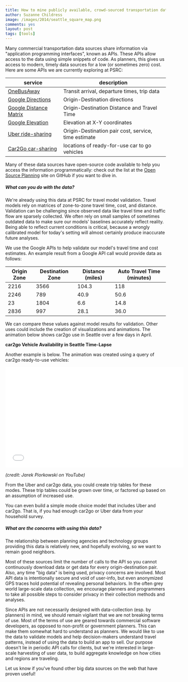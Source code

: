 ```yaml
---
title: How to mine publicly available, crowd-sourced transportation data sources
author: Suzanne Childress
image: /images/2014/seattle_square_map.png
comments: yes
layout: post
tags: [tools]
---
```


Many commercial transportation data sources share information via "application programming interfaces", known as APIs. These APIs allow  access to the data using simple snippets of code. As planners, this gives us access to modern, timely data sources for a low (or sometimes zero) cost. Here are some APIs we are currently exploring at PSRC:


|service|description|
|---|---|
|[OneBusAway](http://developer.onebusaway.org/modules/onebusaway-application-modules/current/api/where/index.html)| Transit arrival, departure times, trip data|
|[Google Directions](https://developers.google.com/maps/documentation/directions/)|Origin-Destination directions|
|[Google Distance Matrix](https://developers.google.com/maps/documentation/distancematrix/)|Origin-Destination Distance and Travel Time|
|[Google Elevation](https://developers.google.com/maps/documentation/elevation/)|Elevation at X-Y coordinates |
|[Uber ride-sharing](https://developer.uber.com/)| Origin-Destination pair cost, service, time estimate|
|[Car2Go car-sharing](https://code.google.com/p/car2go/wiki/vehicles_v2_1)|locations of ready-for-use car to go vehicles|


Many of these data sources have open-source code available to help you access the information programmatically: check out the list at the [Open Source Planning](https://github.com/osPlanning/) site on GitHub if you want to dive in.

##### What can you do with the data?

We're already using this data at PSRC for travel model validation.  Travel models rely on matrices of zone-to-zone travel time, cost, and distance. Validation can be challenging since observed data like travel time and traffic flow are sparsely collected. We often rely on small samples of sometimes outdated data to make sure our models' baselines accurately reflect reality. Being able to reflect current conditions is critical, because a wrongly calibrated model for today's setting will almost certainly produce inaccurate future analyses.

We use the Google APIs to help validate our model's travel time and cost estimates. An example result from a Google API call would provide data as follows:

|Origin Zone|Destination Zone|Distance (miles)| Auto Travel Time (minutes)|
|---|---|---|---|
|2216|3566|104.3|118|
|2246|789|40.9|50.6|
|23|1804|6.6|14.8|
|2836|997|28.1|36.0|

We can compare these values against model results for validation. Other uses could include the creation of visualizations and animations.  The animation below shows car2go use in Seattle over a few days in April.

**car2go Vehicle Availability in Seattle Time-Lapse**

Another example is below. The animation was created using a query of car2go ready-to-use vehicles:

<embed width="560" height="315" src="//www.youtube.com/embed/Y_P47n0NOWE" frameborder="0" allowfullscreen />

_(credit: Jarek Piorkowski on YouTube)_

From the Uber and car2go data, you could create trip tables for these modes.  These trip tables could be grown over time, or factored up based on an assumption of increased use.

You can even build a simple mode choice model that includes Uber and car2go.  That is, if you had enough car2go or Uber data from your household survey.

##### What are the concerns with using this data?

The relationship between planning agencies and technology groups providing this data is relatively new, and hopefully evolving, so we want to remain good neighbors.

Most of these sources limit the number of calls to the API so you cannot continuously download data or get data for every origin-destination pair. Also, any time "big data" is being used, privacy concerns are involved. Most API data is intentionally secure and void of user-info, but even anonymized GPS traces hold potential of revealing personal behaviors. In the often grey world large-scale data collection, we encourage planners and programmers to take all possible steps to consider privacy in their collection methods and analyses.

Since APIs are not necessarily designed with data-collection (esp. by planners) in mind, we should remain vigilant that we are not breaking terms of use.  Most of the terms of use are geared towards commercial software developers, as opposed to non-profit or government planners.  This can make them somewhat hard to understand as planners.  We would like to use the data to validate models and help decision-makers understand travel patterns, instead of using the data to build an app to sell. Our purpose doesn't lie in periodic API calls for clients, but we're interested in large-scale harvesting of user data, to build aggregate knowledge on how cities and regions are traveling.

Let us know if you've found other big data sources on the web that have proven useful!